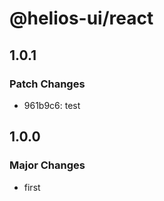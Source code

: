 # @helios-ui/react

## 1.0.1

### Patch Changes

- 961b9c6: test

## 1.0.0

### Major Changes

- first
